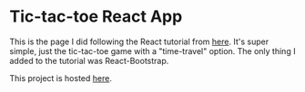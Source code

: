 # Tic-tac-toe React App
This is the page I did following the React tutorial from [here](https://reactjs.org/tutorial/tutorial.html). It's super simple, just the tic-tac-toe game with a "time-travel" option. The only thing I added to the tutorial was React-Bootstrap.

This project is hosted [here](https://react-tic-tac-toe-puzzle.herokuapp.com/).
